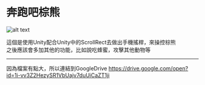 # 奔跑吧棕熊

![alt text](https://i.imgur.com/BbuyNdk.jpg)

這個是使用Unity配合Unity中的ScrollRect去做出手機搖桿，來操控棕熊<br>
之後應該會多加其他的功能，比如說吃蜂蜜，攻擊其他動物等

---
因為檔案有點大，所以連結到GoogleDrive
https://drive.google.com/open?id=1i-vv3Z2HezySR1VbUajv7duUiCaZT1ji
